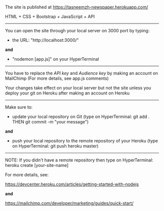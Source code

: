 The site is published at https://tasneemzh-newspaper.herokuapp.com/

HTML + CSS + Bootstrap + JavaScript + API

-----------------

You can open the site through your local server on 3000 port by typing:

- the URL: "http://localhost:3000/"

**and** 

- "nodemon [app.js]" on your HyperTerminal

-----------------

You have to replace the *API key* and *Audience key* by making an account on MailChimp (For more details, see app.js comments)

Your changes take effect on your local server but not the site unless you deploy your git on Heroku after making an account on Heroku

-----------------

Make sure to:

- update your local repository on Git (type on HyperTerminal: git add . THEN git commit -m "your message")

**and**

- push your local repository to the remote repository of your Heroku (type on HyperTerminal: git push heroku master)

-----------------

NOTE: If you didn't have a remote repository then type on HyperTerminal: heroku create [your-site-name]

For more details, see:

https://devcenter.heroku.com/articles/getting-started-with-nodejs

**and**

https://mailchimp.com/developer/marketing/guides/quick-start/
